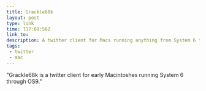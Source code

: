 ```yaml
---
title: Grackle68k
layout: post
type: link
time: T17:09:56Z
link_to: 
description: A twitter client for Macs running anything from System 6 to OS9.
tags:
 - twitter
 - mac
---
```

"Grackle68k is a twitter client for early Macintoshes running System 6 through OS9."